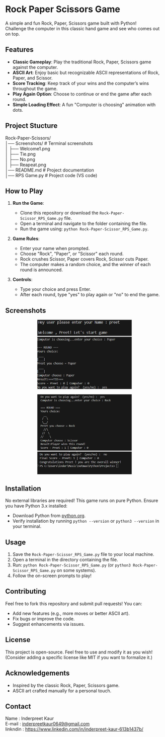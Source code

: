 # Rock Paper Scissors Game

A simple and fun Rock, Paper, Scissors game built with Python!  
Challenge the computer in this classic hand game and see who comes out on top.  

## Features
- **Classic Gameplay**: Play the traditional Rock, Paper, Scissors game against the computer.  
- **ASCII Art**: Enjoy basic but recognizable ASCII representations of Rock, Paper, and Scissor.  
- **Score Tracking**: Keep track of your wins and the computer’s wins throughout the game.  
- **Play Again Option**: Choose to continue or end the game after each round.  
- **Simple Loading Effect**: A fun "Computer is choosing" animation with dots.  


## Project Stucture

Rock-Paper-Scissors/    
│── Screenshots/                 # Terminal screenshots     
│    ├── Welcome1.png    
│    ├── Tie.png    
│    ├── No.png    
│    ├── Reapeat.png      
│── README.md                    # Project documentation       
│── RPS Game.py                  # Project code (VS code)     

## How to Play
1. **Run the Game**:
   - Clone this repository or download the `Rock-Paper-Scissor_RPS_Game.py` file.  
   - Open a terminal and navigate to the folder containing the file.  
   - Run the game using: `python Rock-Paper-Scissor_RPS_Game.py`.  

2. **Game Rules**:
   - Enter your name when prompted.  
   - Choose "Rock", "Paper", or "Scissor" each round.  
   - Rock crushes Scissor, Paper covers Rock, Scissor cuts Paper.  
   - The computer makes a random choice, and the winner of each round is announced.  

3. **Controls**:
   - Type your choice and press Enter.  
   - After each round, type "yes" to play again or "no" to end the game.  

## Screenshots

<p align="center">
  <img src="Screenshots/Welcome1.png" width="300">
  <img src="Screenshots/Tie.png" width="300">
</p>

<p align="center">
  <img src="Screenshots/Reapeat.png" width="300">
  <img src="Screenshots/No.png" width="300">
</p>


## Installation
No external libraries are required! This game runs on pure Python. Ensure you have Python 3.x installed:  
- Download Python from [python.org](https://www.python.org/downloads/).  
- Verify installation by running `python --version` or `python3 --version` in your terminal.  

## Usage
1. Save the `Rock-Paper-Scissor_RPS_Game.py` file to your local machine.  
2. Open a terminal in the directory containing the file.  
3. Run: `python Rock-Paper-Scissor_RPS_Game.py` (or `python3 Rock-Paper-Scissor_RPS_Game.py` on some systems).  
4. Follow the on-screen prompts to play!  

## Contributing
Feel free to fork this repository and submit pull requests! You can:  
- Add new features (e.g., more moves or better ASCII art).   
- Fix bugs or improve the code.   
- Suggest enhancements via issues.  

## License
This project is open-source. Feel free to use and modify it as you wish! (Consider adding a specific license like MIT if you want to formalize it.)  

## Acknowledgements
- Inspired by the classic Rock, Paper, Scissors game.  
- ASCII art crafted manually for a personal touch.

## Contact
Name : Inderpreet Kaur  
E-mail : inderpreetkaur0649@gmail.com  
linkndin : https://www.linkedin.com/in/inderpreet-kaur-613b1437b/